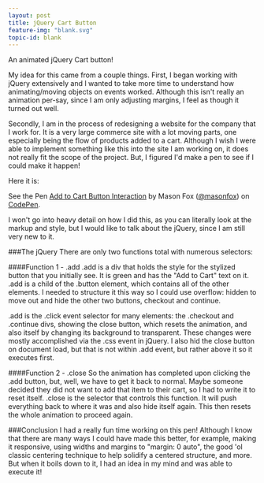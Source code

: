 ```yaml
---
layout: post
title: jQuery Cart Button
feature-img: "blank.svg"
topic-id: blank
---
```


An animated jQuery Cart button!

My idea for this came from a couple things. First, I began working with jQuery extensively and I wanted to take more time to understand how animating/moving objects on events worked. Although this isn't really an animation per-say, since I am only adjusting margins, I feel as though it turned out well.

Secondly, I am in the process of redesigning a website for the company that I work for. It is a very large commerce site with a lot moving parts, one especially being the flow of products added to a cart. Although I wish I were able to implement something like this into the site I am working on, it does not really fit the scope of the project. But, I figured I'd make a pen to see if I could make it happen!

Here it is:

<p data-height="268" data-theme-id="0" data-slug-hash="WQedrq" data-default-tab="result" data-user="masonfox" class='codepen'>See the Pen <a href='http://codepen.io/masonfox/pen/WQedrq/'>Add to Cart Button Interaction</a> by Mason Fox (<a href='http://codepen.io/masonfox'>@masonfox</a>) on <a href='http://codepen.io'>CodePen</a>.</p>
<script async src="//assets.codepen.io/assets/embed/ei.js"></script><div class="short-pad"></div>

I won't go into heavy detail on how I did this, as you can literally look at the markup and style, but I would like to talk about the jQuery, since I am still very new to it.

###The jQuery
There are only two functions total with numerous selectors:

####Function 1 - .add
.add is a div that holds the style for the stylized button that you initially see. It is green and has the "Add to Cart" text on it. .add is a child of the .button element, which contains all of the other elements. I needed to structure it this way so I could use overflow: hidden to move out and hide the other two buttons, checkout and continue.

.add is the .click event selector for many elements: the .checkout and .continue divs, showing the close button, which resets the animation, and also itself by changing its background to transparent. These changes were mostly accomplished via the .css event in jQuery. I also hid the close button on document load, but that is not within .add event, but rather above it so it executes first.

####Function 2 - .close
So the animation has completed upon clicking the .add button, but, well, we have to get it back to normal. Maybe someone decided they did not want to add that item to their cart, so I had to write it to reset itself. .close is the selector that controls this function. It will push everything back to where it was and also hide itself again. This then resets the whole animation to proceed again.

###Conclusion
I had a really fun time working on this pen! Although I know that there are many ways I could have made this better, for example, making it responsive, using widths and margins to "margin: 0 auto", the good 'ol classic centering technique to help solidify a centered structure, and more. But when it boils down to it, I had an idea in my mind and was able to execute it!
